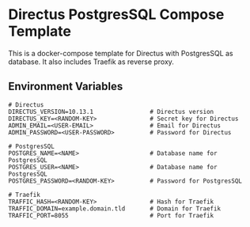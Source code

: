 # Directus PostgresSQL Compose Template
This is a docker-compose template for Directus with PostgresSQL as database. It also includes Traefik as reverse proxy.

## Environment Variables
```env
# Directus
DIRECTUS_VERSION=10.13.1                # Directus version
DIRECTUS_KEY=<RANDOM-KEY>               # Secret key for Directus
ADMIN_EMAIL=<USER-EMAIL>                # Email for Directus
ADMIN_PASSWORD=<USER-PASSWORD>          # Password for Directus

# PostgresSQL
POSTGRES_NAME=<NAME>                    # Database name for PostgresSQL
POSTGRES_USER=<NAME>                    # Database name for PostgresSQL
POSTGRES_PASSWORD=<RANDOM-KEY>          # Password for PostgresSQL    

# Traefik
TRAFFIC_HASH=<RANDOM-KEY>               # Hash for Traefik
TRAFFIC_DOMAIN=example.domain.tld       # Domain for Traefik
TRAFFIC_PORT=8055                       # Port for Traefik
```




